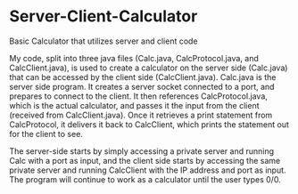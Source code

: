 # Server-Client-Calculator
Basic Calculator that utilizes server and client code

My code, split into three java files (Calc.java, CalcProtocol.java, and CalcClient.java), is used to create a calculator on the server side (Calc.java) that can be accessed by the client side (CalcClient.java). 
Calc.java is the server side program. It creates a server socket connected to a port, and prepares to connect to the client. It then references CalcProtocol.java, which is the actual calculator, and passes it the input from the client (received from CalcClient.java). Once it retrieves a print statement from CalcProtocol, it delivers it back to CalcClient, which prints the statement out for the client to see.

The server-side starts by simply accessing a private server and running Calc with a port as input, and the client side starts by accessing the same private server and running CalcClient with the IP address and port as input. The program will continue to work as a calculator until the user types 0/0. 
